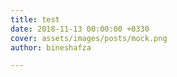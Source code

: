 ```yaml
---
title: test
date: 2018-11-13 00:00:00 +0330
cover: assets/images/posts/mock.png
author: bineshafza

---
```

